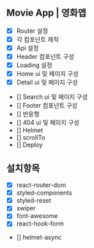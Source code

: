 ## Movie App | 영화앱

- [x] Router 설정
- [x] 각 컴포넌트 제작
- [x] Api 설정
- [x] Header 컴포넌트 구성
- [x] Loading 설정
- [x] Home ui 및 페이지 구성
- [x] Detail ui 및 페이지 구성
- [] Search ui 및 페이지 구성
- [] Footer 컴포넌트 구성
- [] 반응형
- [] 404 ui 및 페이지 구성
- [] Helmet
- [] scrollTo
- [] Deploy

## 설치항목

- [x] react-router-dom
- [x] styled-components
- [x] styled-reset
- [x] swiper
- [x] font-awesome
- [x] react-hook-form
- [] helmet-async
